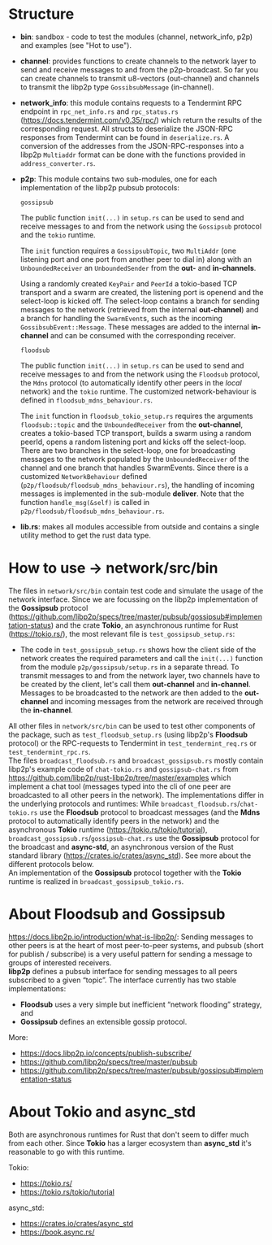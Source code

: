# Structure

- **bin**: sandbox - code to test the modules (channel, network_info, p2p) and examples (see "Hot to use").

- **channel**: provides functions to create channels to the network layer to send and receive messages to and from the p2p-broadcast. So far you can create channels to transmit u8-vectors (out-channel) and channels to transmit the libp2p type `GossibsubMessage` (in-channel).

- **network_info**: this module contains requests to a Tendermint RPC endpoint in `rpc_net_info.rs` and `rpc_status.rs` (https://docs.tendermint.com/v0.35/rpc/) which return the results of the corresponding request. All structs to deserialize the JSON-RPC responses from Tendermint can be found in `deserialize.rs`. A conversion of the addresses from the JSON-RPC-responses into a libp2p `Multiaddr` format can be done with the functions provided in `address_converter.rs`.

- **p2p**: This module contains two sub-modules, one for each implementation of the libp2p pubsub protocols:

    ```gossipsub```
    
    The public function `init(...)` in `setup.rs` can be used to send and receive messages to and from the network using the `Gossipsub` protocol and the `tokio` runtime.

    The `init` function requires a `GossipsubTopic`, two `MultiAddr` (one listening port and one port from another peer to dial in) along with an `UnboundedReceiver` an `UnboundedSender` from the **out-** and **in-channels**.
    
    Using a randomly created `KeyPair` and `PeerId` a tokio-based TCP transport and a swarm are created, the listening port is openend and the select-loop is kicked off. The select-loop contains a branch for sending messages to the network (retrieved from the internal **out-channel**) and a branch for handling the `SwarmEvent`s, such as the incoming `GossibsubEvent::Message`. These messages are added to the internal **in-channel** and can be consumed with the corresponding receiver.

    ```floodsub```
    
    The public function `init(...)` in `setup.rs` can be used to send and receive messages to and from the network using the `Floodsub` protocol, the `Mdns` protocol (to automatically identify other peers in the *local* network) and the `tokio` runtime. The customized network-behaviour is defined in `floodsub_mdns_behaviour.rs`.

    The `init` function in `floodsub_tokio_setup.rs` requires the arguments `floodsub::topic` and the `UnboundedReceiver` from the **out-channel**, creates a tokio-based TCP transport, builds a swarm using a random peerId, opens a random listening port and kicks off the select-loop. There are two branches in the select-loop, one for broadcasting messages to the network populated by the `UnboundedReceiver` of the channel and one branch that handles SwarmEvents. Since there is a customized `NetworkBehaviour` defined (`p2p/floodsub/floodsub_mdns_behaviour.rs`), the handling of incoming messages is implemented in the sub-module **deliver**. Note that the function `handle_msg(&self)` is called in `p2p/floodsub/floodsub_mdns_behaviour.rs`. 

- **lib.rs**: makes all modules accessible from outside and contains a single utility method to get the rust data type.

# How to use -> network/src/bin
The files in `network/src/bin` contain test code and simulate the usage of the network interface. Since we are focussing on the libp2p implementation of the **Gossipsub** protocol (https://github.com/libp2p/specs/tree/master/pubsub/gossipsub#implementation-status) and the crate **Tokio**, an asynchronous runtime for Rust (https://tokio.rs/), the most relevant file is `test_gossipsub_setup.rs`:
- The code in `test_gossipsub_setup.rs` shows how the client side of the network creates the required parameters and call the `init(...)` function from the module `p2p/gossipsub/setup.rs` in a separate thread.
To transmit messages to and from the network layer, two channels have to be created by the client, let's call them **out-channel** and **in-channel**. Messages to be broadcasted to the network are then added to the **out-channel** and incoming messages from the network are received through the **in-channel**.

All other files in `network/src/bin` can be used to test other components of the package, such as `test_floodsub_setup.rs` (using libp2p's **Floodsub** protocol) or the RPC-requests to Tendermint in `test_tendermint_req.rs` or `test_tendermint_rpc.rs`.<br>
The files `broadcast_floodsub.rs` and `broadcast_gossipsub.rs` mostly contain libp2p's example code of `chat-tokio.rs` and `gossipsub-chat.rs` from https://github.com/libp2p/rust-libp2p/tree/master/examples which implement a chat tool (messages typed into the cli of one peer are broadcasted to all other peers in the network). The implementations differ in the underlying protocols and runtimes: While `broadcast_floodsub.rs`/`chat-tokio.rs` use the **Floodsub** protocol to broadcast messages (and the **Mdns** protocol to automatically identify peers in the network) and the asynchronous **Tokio** runtime (https://tokio.rs/tokio/tutorial), `broadcast_gossipsub.rs`/`gossipsub-chat.rs` use the **Gossipsub** protocol for the broadcast and **async-std**, an asynchronous version of the Rust standard library (https://crates.io/crates/async_std). See more about the different protocols below.<br/>
An implementation of the **Gossipsub** protocol together with the **Tokio** runtime is realized in `broadcast_gossipsub_tokio.rs`.

# About **Floodsub** and **Gossipsub**
https://docs.libp2p.io/introduction/what-is-libp2p/: Sending messages to other peers is at the heart of most peer-to-peer systems, and pubsub (short for publish / subscribe) is a very useful pattern for sending a message to groups of interested receivers.</br>
**libp2p** defines a pubsub interface for sending messages to all peers subscribed to a given “topic”. The interface currently has two stable implementations:
- **Floodsub** uses a very simple but inefficient “network flooding” strategy, and
- **Gossipsub** defines an extensible gossip protocol.

More:
- https://docs.libp2p.io/concepts/publish-subscribe/
- https://github.com/libp2p/specs/tree/master/pubsub
- https://github.com/libp2p/specs/tree/master/pubsub/gossipsub#implementation-status

# About **Tokio** and **async_std**

Both are asynchronous runtimes for Rust that don't seem to differ much from each other. Since **Tokio** has a larger ecosystem than **async_std** it's reasonable to go with this runtime.

Tokio:
- https://tokio.rs/
- https://tokio.rs/tokio/tutorial

async_std:
- https://crates.io/crates/async_std
- https://book.async.rs/
